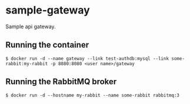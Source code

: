# sample-gateway

Sample api gateway.

## Running the container

```
$ docker run -d --name gateway --link test-authdb:mysql --link some-rabbit:my-rabbit -p 8080:8080 <user name>/gateway
```

## Running the RabbitMQ broker

```
$ docker run -d --hostname my-rabbit --name some-rabbit rabbitmq:3
```
